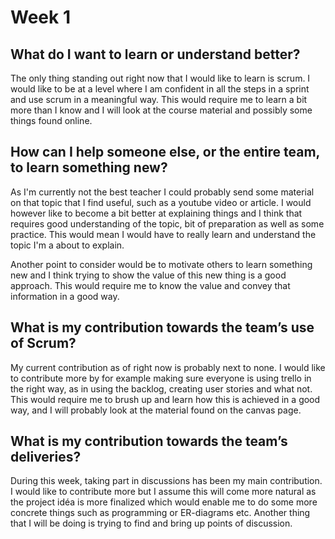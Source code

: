 # Week 1

## What do I want to learn or understand better?

The only thing standing out right now that I would like to learn is scrum. I would like to be at a level where I am confident in all the steps in a sprint and use scrum in a meaningful way. This would require me to learn a bit more than I know and I will look at the course material and possibly some things found online.

## How can I help someone else, or the entire team, to learn something new?

As I'm currently not the best teacher I could probably send some material on that topic that I find useful, such as a youtube video or article. I would however like to become a bit better at explaining things and I think that requires good understanding of the topic, bit of preparation as well as some practice. This would mean I would have to really learn and understand the topic I'm a about to explain.

Another point to consider would be to motivate others to learn something new and I think trying to show the value of this new thing is a good approach. This would require me to know the value and convey that information in a good way.

## What is my contribution towards the team’s use of Scrum?

My current contribution as of right now is probably next to none. I would like to contribute more by for example making sure everyone is using trello in the right way, as in using the backlog, creating user stories and what not. This would require me to brush up and learn how this is achieved in a good way, and I will probably look at the material found on the canvas page.

## What is my contribution towards the team’s deliveries?

During this week, taking part in discussions has been my main contribution. I would like to contribute more but I assume this will come more natural as the project idéa is more finalized which would enable me to do some more concrete things such as programming or ER-diagrams etc. Another thing that I will be doing is trying to find and bring up points of discussion.

